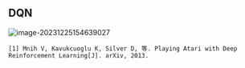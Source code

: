 ## DQN

![image-20231225154639027](.static/image-20231225154639027.png) 

````
[1] Mnih V, Kavukcuoglu K, Silver D, 等. Playing Atari with Deep Reinforcement Learning[J]. arXiv, 2013.

````

